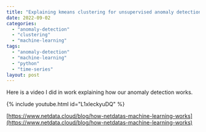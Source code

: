```yaml
---
title: "Explaining kmeans clustering for unsupervised anomaly detection"
date: 2022-09-02
categories: 
  - "anomaly-detection"
  - "clustering"
  - "machine-learning"
tags: 
  - "anomaly-detection"
  - "machine-learning"
  - "python"
  - "time-series"
layout: post
---
```


Here is a video I did in work explaining how our anomaly detection works.

{% include youtube.html id="L1xleckyuDQ" %}

[https://www.netdata.cloud/blog/how-netdatas-machine-learning-works](https://www.netdata.cloud/blog/how-netdatas-machine-learning-works)
